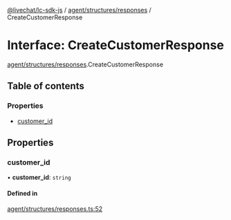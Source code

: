 [@livechat/lc-sdk-js](../README.md) / [agent/structures/responses](../modules/agent_structures_responses.md) / CreateCustomerResponse

# Interface: CreateCustomerResponse

[agent/structures/responses](../modules/agent_structures_responses.md).CreateCustomerResponse

## Table of contents

### Properties

- [customer\_id](agent_structures_responses.CreateCustomerResponse.md#customer_id)

## Properties

### customer\_id

• **customer\_id**: `string`

#### Defined in

[agent/structures/responses.ts:52](https://github.com/livechat/lc-sdk-js/blob/c7b3817/src/agent/structures/responses.ts#L52)
